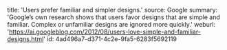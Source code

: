title: 'Users prefer familiar and simpler designs.'
source: Google
summary: 'Google’s own research shows that users favor designs that are simple and familiar. Complex or unfamiliar designs are ignored more quickly.'
weburl: 'https://ai.googleblog.com/2012/08/users-love-simple-and-familiar-designs.html'
id: 4ad496a7-d371-4c2e-9fa5-6283f5692119
